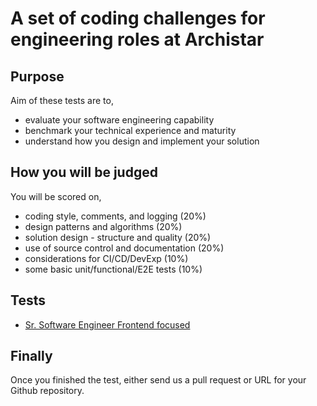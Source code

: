 # A set of coding challenges for engineering roles at Archistar

## Purpose
Aim of these tests are to,

- evaluate your software engineering capability
- benchmark your technical experience and maturity
- understand how you design and implement your solution

## How you will be judged
You will be scored on,

- coding style, comments, and logging (20%)
- design patterns and algorithms (20%)
- solution design - structure and quality (20%)
- use of source control and documentation (20%)
- considerations for CI/CD/DevExp (10%)
- some basic unit/functional/E2E tests (10%)

## Tests

- [Sr. Software Engineer Frontend focused](Sr-Software-Engineer-FE.md)

## Finally
Once you finished the test, either send us a pull request or URL for your Github repository.
